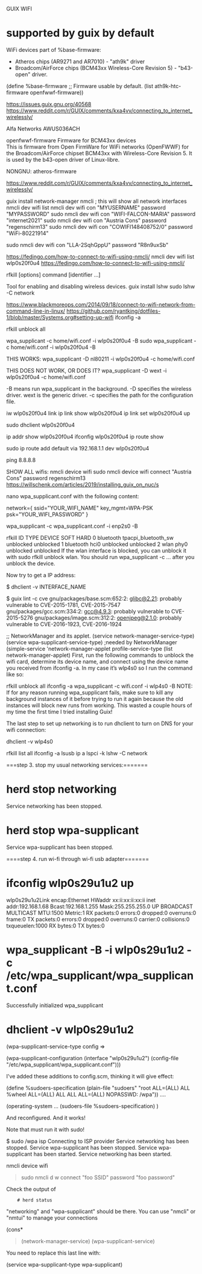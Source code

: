  GUIX WIFI

# supported by guix by default

 WiFi devices part of %base-firmware:
   - Atheros chips (AR9271 and AR7010) - "ath9k" driver
   - Broadcom/AirForce chips (BCM43xx Wireless-Core Revision 5) - "b43-open" driver. 

(define %base-firmware
  ;; Firmware usable by default.
  (list ath9k-htc-firmware
        openfwwf-firmware))



https://issues.guix.gnu.org/40568
https://www.reddit.com/r/GUIX/comments/kxa4vv/connecting_to_internet_wirelessly/


Alfa Networks AWUS036ACH

openfwwf-firmware
Firmware for BCM43xx devices  
This is firmware from Open FirmWare for WiFi networks (OpenFWWF) for the Broadcom/AirForce chipset BCM43xx with Wireless-Core Revision 5. It is used by the b43-open driver of Linux-libre.

NONGNU:
atheros-firmware


https://www.reddit.com/r/GUIX/comments/kxa4vv/connecting_to_internet_wirelessly/






guix install network-manager
nmcli      ; this will show all network interfaces
nmcli dev wifi list
nmcli dev wifi con "MYUSERNAME" password "MYPASSWORD"
sudo nmcli dev wifi con "WIFI-FALCON-MARIA" password "internet2021"
sudo nmcli dev wifi con "Austria Cons" password "regenschirm13"
sudo nmcli dev wifi con "COWIFI148408752/0" password "WiFi-80221914"

sudo nmcli dev wifi con "LLA-2SqhGppU" password "R8n9uxSb"


https://fedingo.com/how-to-connect-to-wifi-using-nmcli/
nmcli dev wifi list
wlp0s20f0u4
https://fedingo.com/how-to-connect-to-wifi-using-nmcli/


rfkill [options] command [identifier ...]

Tool for enabling and disabling wireless devices.
guix install lshw
sudo lshw -C network

https://www.blackmoreops.com/2014/09/18/connect-to-wifi-network-from-command-line-in-linux/
https://github.com/ryantking/dotfiles-1/blob/master/Systems.org#setting-up-wifi
ifconfig -a

rfkill unblock all

wpa_supplicant -c home/wifi.conf -i wlp0s20f0u4 -B
sudo wpa_supplicant -c home/wifi.conf -i wlp0s20f0u4 -B

THIS WORKS:
wpa_supplicant -D nl80211 -i wlp0s20f0u4 -c home/wifi.conf

THIS DOES NOT WORK, OR DOES IT?
wpa_supplicant -D wext -i wlp0s20f0u4 -c home/wifi.conf

-B means run wpa_supplicant in the background.
-D specifies the wireless driver. wext is the generic driver.
-c specifies the path for the configuration file.

iw wlp0s20f0u4 link
ip link show wlp0s20f0u4
ip link set wlp0s20f0u4 up
 

sudo dhclient wlp0s20f0u4

ip addr show wlp0s20f0u4
ifconfig wlp0s20f0u4
ip route show

sudo ip route add default via 192.168.1.1 dev wlp0s20f0u4

ping 8.8.8.8


SHOW ALL wifis:
nmcli device wifi
sudo nmcli device wifi connect "Austria Cons" password regenschirm13
https://willschenk.com/articles/2019/installing_guix_on_nuc/s



nano wpa_supplicant.conf
with the following content:

network={
  ssid="YOUR_WIFI_NAME"
  key_mgmt=WPA-PSK
  psk="YOUR_WIFI_PASSWORD"
}

wpa_supplicant -c wpa_supplicant.conf -i enp2s0 -B

rfkill
ID TYPE      DEVICE                   SOFT      HARD
 0 bluetooth tpacpi_bluetooth_sw unblocked unblocked
 1 bluetooth hci0                unblocked unblocked
 2 wlan      phy0                unblocked unblocked
If the wlan interface is blocked, you can unblock it with sudo rfkill unblock wlan. You should run wpa_supplicant -c ... after you unblock the device.

Now try to get a IP address:

$ dhclient -v INTERFACE_NAME

$ guix lint -c cve
gnu/packages/base.scm:652:2: glibc@2.21: probably vulnerable to CVE-2015-1781, CVE-2015-7547
gnu/packages/gcc.scm:334:2: gcc@4.9.3: probably vulnerable to CVE-2015-5276
gnu/packages/image.scm:312:2: openjpeg@2.1.0: probably vulnerable to CVE-2016-1923, CVE-2016-1924

;; NetworkManager and its applet.
         (service network-manager-service-type)
         (service wpa-supplicant-service-type)    ;needed by NetworkManager
         (simple-service 'network-manager-applet
                         profile-service-type
                         (list network-manager-applet)
First, run the following commands to unblock the wifi card, determine its device name, and connect using the device name you received from ifconfig -a. In my case it’s wlp4s0 so I run the command like so:


rfkill unblock all
ifconfig -a
wpa_supplicant -c wifi.conf -i wlp4s0 -B
NOTE: If for any reason running wpa_supplicant fails, make sure to kill any background instances of it before trying to run it again because the old instances will block new runs from working. This wasted a couple hours of my time the first time I tried installing Guix!

The last step to set up networking is to run dhclient to turn on DNS for your wifi connection:

dhclient -v wlp4s0



rfkill list all
ifconfig -a
lsusb
ip a
lspci -k
 lshw -C network

===step 3. stop my usual networking services:=======
# herd stop networking
Service networking has been stopped.
# herd stop wpa-supplicant
Service wpa-supplicant has been stopped.


====step 4. run wi-fi through wi-fi usb adapter=======

# ifconfig wlp0s29u1u2 up
wlp0s29u1u2Link encap:Ethernet  HWaddr xx:ii:xx:ii:xx:ii
          inet addr:192.168.1.68  Bcast:192.168.1.255  Mask:255.255.255.0
          UP BROADCAST MULTICAST  MTU:1500  Metric:1
          RX packets:0 errors:0 dropped:0 overruns:0 frame:0
          TX packets:0 errors:0 dropped:0 overruns:0 carrier:0
          collisions:0 txqueuelen:1000
          RX bytes:0  TX bytes:0

# wpa_supplicant -B -i wlp0s29u1u2 -c /etc/wpa_supplicant/wpa_supplicant.conf 
Successfully initialized wpa_supplicant

# dhclient -v wlp0s29u1u2

(wpa-supplicant-service-type config =>
                                                           
(wpa-supplicant-configuration
                                                            (interface 
"wlp0s29u1u2")
                                                            (config-file 
"/etc/wpa_supplicant/wpa_supplicant.conf")))

I've added these additions to config.scm, thinking it will give effect:

(define %sudoers-specification
  (plain-file "sudoers" "root ALL=(ALL) ALL
%wheel ALL=(ALL) ALL
ALL ALL=(ALL) NOPASSWD: /wpa"))
....

(operating-system
...
                  (sudoers-file %sudoers-specification)
)

And reconfigured. And it works!

Note that must run it with sudo!

$ sudo /wpa isp
Connecting to ISP provider
Service networking has been stopped.
Service wpa-supplicant has been stopped.
Service wpa-supplicant has been started.
Service networking has been started.

nmcli device wifi
> sudo nmcli d w connect "foo SSID" password "foo password"

Check the output of

        # herd status

"networking" and "wpa-supplicant" should be there.
You can use "nmcli" or "nmtui" to manage your connections

(cons*
>    (network-manager-service)
>    (wpa-supplicant-service)

You need to replace this last line with:

  (service wpa-supplicant-type wpa-supplicant)
